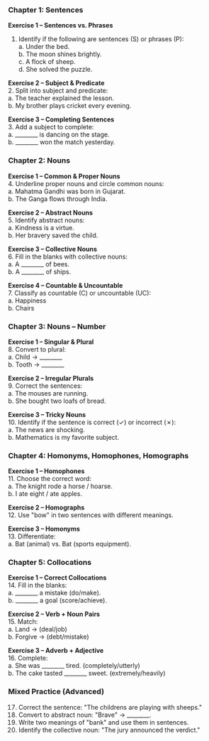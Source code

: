 ### **Chapter 1: Sentences**  
**Exercise 1 – Sentences vs. Phrases**  
1. Identify if the following are sentences (S) or phrases (P):  
   a. Under the bed.  
   b. The moon shines brightly.  
   c. A flock of sheep.  
   d. She solved the puzzle.  

**Exercise 2 – Subject & Predicate**  
2. Split into subject and predicate:  
   a. The teacher explained the lesson.  
   b. My brother plays cricket every evening.  

**Exercise 3 – Completing Sentences**  
3. Add a subject to complete:  
   a. ________ is dancing on the stage.  
   b. ________ won the match yesterday.  

### **Chapter 2: Nouns**  
**Exercise 1 – Common & Proper Nouns**  
4. Underline proper nouns and circle common nouns:  
   a. Mahatma Gandhi was born in Gujarat.  
   b. The Ganga flows through India.  

**Exercise 2 – Abstract Nouns**  
5. Identify abstract nouns:  
   a. Kindness is a virtue.  
   b. Her bravery saved the child.  

**Exercise 3 – Collective Nouns**  
6. Fill in the blanks with collective nouns:  
   a. A ________ of bees.  
   b. A ________ of ships.  

**Exercise 4 – Countable & Uncountable**  
7. Classify as countable (C) or uncountable (UC):  
   a. Happiness  
   b. Chairs  

### **Chapter 3: Nouns – Number**  
**Exercise 1 – Singular & Plural**  
8. Convert to plural:  
   a. Child → ________  
   b. Tooth → ________  

**Exercise 2 – Irregular Plurals**  
9. Correct the sentences:  
   a. The mouses are running.  
   b. She bought two loafs of bread.  

**Exercise 3 – Tricky Nouns**  
10. Identify if the sentence is correct (✓) or incorrect (✗):  
    a. The news are shocking.  
    b. Mathematics is my favorite subject.  

### **Chapter 4: Homonyms, Homophones, Homographs**  
**Exercise 1 – Homophones**  
11. Choose the correct word:  
    a. The knight rode a horse / hoarse.  
    b. I ate eight / ate apples.  

**Exercise 2 – Homographs**  
12. Use "bow" in two sentences with different meanings.  

**Exercise 3 – Homonyms**  
13. Differentiate:  
    a. Bat (animal) vs. Bat (sports equipment).  

### **Chapter 5: Collocations**  
**Exercise 1 – Correct Collocations**  
14. Fill in the blanks:  
    a. ________ a mistake (do/make).  
    b. ________ a goal (score/achieve).  

**Exercise 2 – Verb + Noun Pairs**  
15. Match:  
    a. Land → (deal/job)  
    b. Forgive → (debt/mistake)  

**Exercise 3 – Adverb + Adjective**  
16. Complete:  
    a. She was ________ tired. (completely/utterly)  
    b. The cake tasted ________ sweet. (extremely/heavily)  

### **Mixed Practice (Advanced)**  
17. Correct the sentence: "The childrens are playing with sheeps."  
18. Convert to abstract noun: "Brave" → ________.  
19. Write two meanings of "bank" and use them in sentences.  
20. Identify the collective noun: "The jury announced the verdict."  
